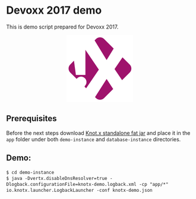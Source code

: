 # Devoxx 2017 demo

This is demo script prepared for Devoxx 2017.

<p align="center">
  <img src="https://github.com/Cognifide/knotx/blob/master/icons/180x180.png?raw=true" alt="Knot.x Logo"/>
</p>

## Prerequisites

Before the next steps download [Knot.x standalone fat jar](https://oss.sonatype.org/content/groups/public/io/knotx/knotx-standalone/1.0.1/knotx-standalone-1.0.1.fat.jar)
 and place it in the `app` folder under both `demo-instance` and `database-instance` directories.

## Demo:
```
$ cd demo-instance
$ java -Dvertx.disableDnsResolver=true -Dlogback.configurationFile=knotx-demo.logback.xml -cp "app/*" io.knotx.launcher.LogbackLauncher -conf knotx-demo.json
```